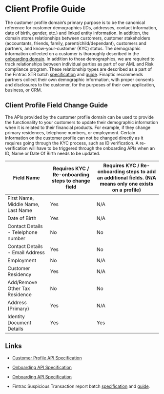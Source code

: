 # Client Profile Guide

The customer profile domain’s primary purpose is to be the canonical reference for customer demographics (IDs, addresses, contact information, date of birth, gender, etc.)  and linked entity information. In addition, the domain stores relationships between customers, customer stakeholders (accountants, friends, family, parent/child/dependant), customers and partners, and know-your-customer (KYC) status. 
The demographic information collected on a customer is thoroughly described in the [onboarding domain](../../../API-Specifications/onboarding/). 
In addition to those demographics, we are required to track relationships between individual parties as part of our AML and Risk compliance program. These relationship types are described as a part of the Fintrac STR batch [specification](https://www.fintrac-canafe.gc.ca/reporting-declaration/batch-lots/mod2-eng) and [guide](https://www.fintrac-canafe.gc.ca/guidance-directives/transaction-operation/Guide3/str-eng).
Finaptic recommends partners collect their own demographic information, with proper consents and disclosures to the customer, for the purposes of their own application, business, or CRM.

## Client Profile Field Change Guide

The APIs provided by the customer profile domain can be used to provide the functionality to your customers to update their demographic information when it is related to their financial products. For example, if they change primary residences, telephone numbers, or employment. Certain information on the customer profile can not be changed directly as it requires going through the KYC process, such as ID verification. A re-verification will have to be triggered through the onboarding APIs when an ID, Name or Date Of Birth needs to be updated.

| Field Name                          | Requires KYC / Re-onboarding steps to change field | Requires KYC / Re-onboarding steps to add an additional fields. (N/A means only one exists on a profile) |
| ----------------------------------- | -------------------------------------------------- | -------------------------------------------------------------------------------------------------------- |
| First Name, Middle Name, Last Name  | Yes                                                | N/A                                                                                                      |
| Date of Birth                       | Yes                                                | N/A                                                                                                      |
| Contact Details - Telelphone number | No                                                 | No                                                                                                       |
| Contact Details - Email Address     | Yes                                                | No                                                                                                       |
| Employment                          | No                                                 | N/A                                                                                                      |
| Customer Residency                  | Yes                                                | N/A                                                                                                      |
| Add/Remove Other Tax Residence      | No                                                 | No                                                                                                       |
| Address (Primary)                   | Yes                                                | N/A                                                                                                      |
| Identity Document Details           | Yes                                                | Yes                                                                                                      |


## Links

* [Customer Profile API Specification](../../../API-Specifications/clientinformation/)

* [Onboarding API Specification](../../API-Specifications/onboarding/)

* [Onboarding API Specification](../../../API-Specifications/onboarding/)

* Fintrac Suspicious Transaction report batch [specification](https://www.fintrac-canafe.gc.ca/reporting-declaration/batch-lots/mod2-eng) and [guide](https://www.fintrac-canafe.gc.ca/guidance-directives/transaction-operation/Guide3/str-eng).